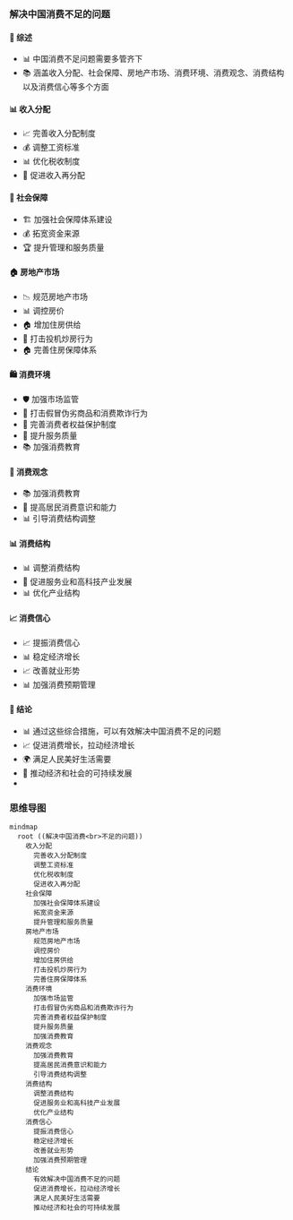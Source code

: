 ### 解决中国消费不足的问题

#### 🌟 综述
- 📊 中国消费不足问题需要多管齐下
- 📚 涵盖收入分配、社会保障、房地产市场、消费环境、消费观念、消费结构以及消费信心等多个方面

#### 📊 收入分配
- 📈 完善收入分配制度
- 💰 调整工资标准
- 📊 优化税收制度
- 🔄 促进收入再分配

#### 🏥 社会保障
- 🏗️ 加强社会保障体系建设
- 💰 拓宽资金来源
- 🏆 提升管理和服务质量

#### 🏠 房地产市场
- 📉 规范房地产市场
- 📊 调控房价
- 🏠 增加住房供给
- 🚫 打击投机炒房行为
- 🏠 完善住房保障体系

#### 🛍️ 消费环境
- 🛡️ 加强市场监管
- 🚫 打击假冒伪劣商品和消费欺诈行为
- 📜 完善消费者权益保护制度
- 🌟 提升服务质量
- 📚 加强消费教育

#### 🧠 消费观念
- 📚 加强消费教育
- 🧠 提高居民消费意识和能力
- 📊 引导消费结构调整

#### 📊 消费结构
- 📊 调整消费结构
- 🚀 促进服务业和高科技产业发展
- 📊 优化产业结构

#### 📈 消费信心
- 📈 提振消费信心
- 📊 稳定经济增长
- 📈 改善就业形势
- 📊 加强消费预期管理

#### 🌟 结论
- 📊 通过这些综合措施，可以有效解决中国消费不足的问题
- 📈 促进消费增长，拉动经济增长
- 🌍 满足人民美好生活需要
- 🌱 推动经济和社会的可持续发展
-

### 思维导图

```mermaid
mindmap
  root ((解决中国消费<br>不足的问题))
    收入分配
      完善收入分配制度
      调整工资标准
      优化税收制度
      促进收入再分配
    社会保障
      加强社会保障体系建设
      拓宽资金来源
      提升管理和服务质量
    房地产市场
      规范房地产市场
      调控房价
      增加住房供给
      打击投机炒房行为
      完善住房保障体系
    消费环境
      加强市场监管
      打击假冒伪劣商品和消费欺诈行为
      完善消费者权益保护制度
      提升服务质量
      加强消费教育
    消费观念
      加强消费教育
      提高居民消费意识和能力
      引导消费结构调整
    消费结构
      调整消费结构
      促进服务业和高科技产业发展
      优化产业结构
    消费信心
      提振消费信心
      稳定经济增长
      改善就业形势
      加强消费预期管理
    结论
      有效解决中国消费不足的问题
      促进消费增长，拉动经济增长
      满足人民美好生活需要
      推动经济和社会的可持续发展

